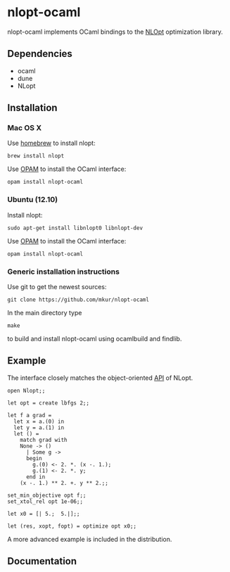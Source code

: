# nlopt-ocaml

nlopt-ocaml implements OCaml bindings to the [NLOpt](http://ab-initio.mit.edu/wiki/index.php/NLopt) optimization library. 

## Dependencies

* ocaml
* dune
* NLopt 

## Installation

### Mac OS X

Use [homebrew](http://mxcl.github.com/homebrew/) to install nlopt:

	brew install nlopt
	
Use [OPAM](http://opam.ocamlpro.com) to install the OCaml interface:

	opam install nlopt-ocaml

### Ubuntu (12.10)

Install nlopt:

	sudo apt-get install libnlopt0 libnlopt-dev
	
Use [OPAM](http://opam.ocamlpro.com) to install the OCaml interface:

	opam install nlopt-ocaml

### Generic installation instructions

Use git to get the newest sources:

	git clone https://github.com/mkur/nlopt-ocaml

In the main directory type

	make 
		
to build and install nlopt-ocaml using ocamlbuild and findlib.

## Example

The interface closely matches the object-oriented [API](http://ab-initio.mit.edu/wiki/index.php/NLopt_Reference) of NLopt. 
	
	open Nlopt;;
	
	let opt = create lbfgs 2;;
	
	let f a grad = 					
	  let x = a.(0) in
	  let y = a.(1) in
	  let () =
	    match grad with
		None -> ()
	      | Some g ->
		  begin  
		    g.(0) <- 2. *. (x -. 1.);
		    g.(1) <- 2. *. y;
		  end in
	    (x -. 1.) ** 2. +. y ** 2.;;
	
	set_min_objective opt f;;
	set_xtol_rel opt 1e-06;;
	
	let x0 = [| 5.;  5.|];;
	
	let (res, xopt, fopt) = optimize opt x0;;
	


A more advanced example is included in the distribution.

## Documentation




